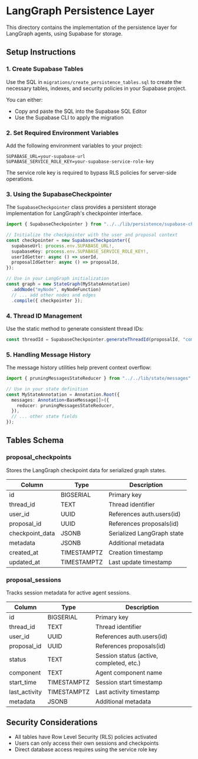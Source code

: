 # LangGraph Persistence Layer

This directory contains the implementation of the persistence layer for LangGraph agents, using Supabase for storage.

## Setup Instructions

### 1. Create Supabase Tables

Use the SQL in `migrations/create_persistence_tables.sql` to create the necessary tables, indexes, and security policies in your Supabase project.

You can either:
- Copy and paste the SQL into the Supabase SQL Editor
- Use the Supabase CLI to apply the migration

### 2. Set Required Environment Variables

Add the following environment variables to your project:

```
SUPABASE_URL=your-supabase-url
SUPABASE_SERVICE_ROLE_KEY=your-supabase-service-role-key
```

The service role key is required to bypass RLS policies for server-side operations.

### 3. Using the SupabaseCheckpointer

The `SupabaseCheckpointer` class provides a persistent storage implementation for LangGraph's checkpointer interface.

```typescript
import { SupabaseCheckpointer } from "../../lib/persistence/supabase-checkpointer";

// Initialize the checkpointer with the user and proposal context
const checkpointer = new SupabaseCheckpointer({
  supabaseUrl: process.env.SUPABASE_URL!,
  supabaseKey: process.env.SUPABASE_SERVICE_ROLE_KEY!,
  userIdGetter: async () => userId,
  proposalIdGetter: async () => proposalId,
});

// Use in your LangGraph initialization
const graph = new StateGraph(MyStateAnnotation)
  .addNode("myNode", myNodeFunction)
  // ... add other nodes and edges
  .compile({ checkpointer });
```

### 4. Thread ID Management

Use the static method to generate consistent thread IDs:

```typescript
const threadId = SupabaseCheckpointer.generateThreadId(proposalId, "componentName");
```

### 5. Handling Message History

The message history utilities help prevent context overflow:

```typescript
import { pruningMessagesStateReducer } from "../../lib/state/messages";

// Use in your state definition
const MyStateAnnotation = Annotation.Root({
  messages: Annotation<BaseMessage[]>({
    reducer: pruningMessagesStateReducer,
  }),
  // ... other state fields
});
```

## Tables Schema

### proposal_checkpoints

Stores the LangGraph checkpoint data for serialized graph states.

| Column           | Type           | Description                              |
|------------------|----------------|------------------------------------------|
| id               | BIGSERIAL      | Primary key                              |
| thread_id        | TEXT           | Thread identifier                        |
| user_id          | UUID           | References auth.users(id)                |
| proposal_id      | UUID           | References proposals(id)                 |
| checkpoint_data  | JSONB          | Serialized LangGraph state               |
| metadata         | JSONB          | Additional metadata                      |
| created_at       | TIMESTAMPTZ    | Creation timestamp                       |
| updated_at       | TIMESTAMPTZ    | Last update timestamp                    |

### proposal_sessions

Tracks session metadata for active agent sessions.

| Column           | Type           | Description                              |
|------------------|----------------|------------------------------------------|
| id               | BIGSERIAL      | Primary key                              |
| thread_id        | TEXT           | Thread identifier                        |
| user_id          | UUID           | References auth.users(id)                |
| proposal_id      | UUID           | References proposals(id)                 |
| status           | TEXT           | Session status (active, completed, etc.) |
| component        | TEXT           | Agent component name                     |
| start_time       | TIMESTAMPTZ    | Session start timestamp                  |
| last_activity    | TIMESTAMPTZ    | Last activity timestamp                  |
| metadata         | JSONB          | Additional metadata                      |

## Security Considerations

- All tables have Row Level Security (RLS) policies activated
- Users can only access their own sessions and checkpoints
- Direct database access requires using the service role key